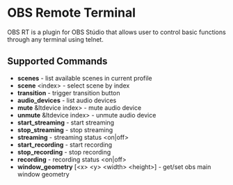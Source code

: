 # OBS Remote Terminal

OBS RT is a plugin for OBS Stúdio that allows user to control basic functions through any terminal using telnet.

## Supported Commands

 * **scenes**                                                              - list available scenes in current profile
 * **scene** &lt;index&gt;                                                 - select scene by index
 * **transition**                                                          - trigger transition button
 * **audio_devices**                                                       - list audio devices
 * **mute** &ltdevice index&gt;                                            - mute audio device
 * **unmute** &ltdevice index&gt;                                          - unmute audio device
 * **start_streaming**                                                     - start streaming
 * **stop_streaming**                                                      - stop streaming
 * **streaming**                                                           - streaming status <on|off>
 * **start_recording**                                                     - start recording
 * **stop_recording**                                                      - stop recording
 * **recording**                                                           - recording status <on|off>
 * **window_geometry** [&lt;x&gt; &lt;y&gt; &lt;width&gt; &lt;height&gt;]  - get/set obs main window geometry
